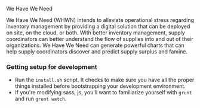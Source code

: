 We Have We Need

We Have We Need (WHWN) intends to alleviate operational stress regarding
inventory management by providing a digital solution that can be deployed
on site, on the cloud, or both. With better inventory management, supply
coordinators can better understand the flow of supplies into and out of their
organizations. We Have We Need can generate powerful charts that can help
supply coordinators discover and predict supply surplus and famine.

### Getting setup for development

- Run the ```install.sh``` script. It checks to make sure you have all the proper
things installed before bootstrapping your development environment.
- If you're modifying sass, js, you'll want to familiarize yourself with ```grunt```
and run ```grunt watch```.
